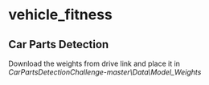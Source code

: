 # vehicle_fitness
## Car Parts Detection 
Download the weights from drive link and place it in _CarPartsDetectionChallenge-master\Data\Model_Weights_
